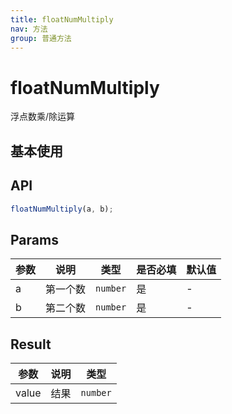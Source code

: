 ```yaml
---
title: floatNumMultiply
nav: 方法
group: 普通方法
---
```


# floatNumMultiply

浮点数乘/除运算

## 基本使用

<code src="./demo.tsx" ></code>

## API

```typescript
floatNumMultiply(a, b);
```

## Params

| 参数 | 说明     | 类型     | 是否必填 | 默认值 |
| ---- | -------- | -------- | -------- | ------ |
| a    | 第一个数 | `number` | 是       | -      |
| b    | 第二个数 | `number` | 是       | -      |

## Result

| 参数  | 说明 | 类型     |
| ----- | ---- | -------- |
| value | 结果 | `number` |
